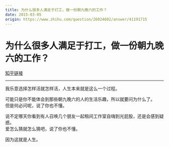 ```yaml
---
title: 为什么很多人满足于打工，做一份朝九晚六的工作？
date: 2015-03-05
origin: https://www.zhihu.com/question/26024602/answer/41191715
---
```

# 为什么很多人满足于打工，做一份朝九晚六的工作？

[知乎链接](https://www.zhihu.com/question/26024602/answer/41191715)

---------

<span class="RichText ztext CopyrightRichText-richText" itemprop="text"><p>我乐意选择怎样活就怎样活，人生本来就是这么一个过程。</p><p>可能只是你不能体会到那些朝九晚六的人的生活乐趣，所以就要问为什么了。<br>但是何必问呢，说了你也不懂。</p><p>说不定哪天你看到有人召唤几个朋友一起租间工作室自嗨到光屁股，还是会感到疑惑。<br>爱怎么猜就怎么猜吧，说了你也不懂。</p>因为这就是人生。</span>
